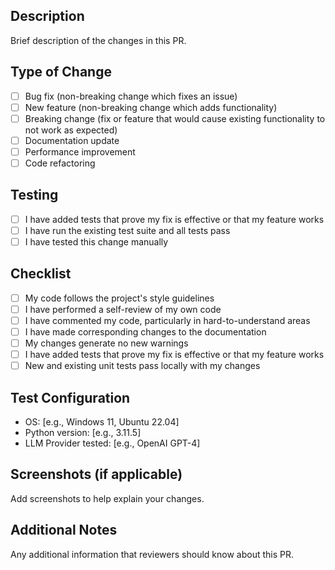 ## Description
Brief description of the changes in this PR.

## Type of Change
- [ ] Bug fix (non-breaking change which fixes an issue)
- [ ] New feature (non-breaking change which adds functionality)
- [ ] Breaking change (fix or feature that would cause existing functionality to not work as expected)
- [ ] Documentation update
- [ ] Performance improvement
- [ ] Code refactoring

## Testing
- [ ] I have added tests that prove my fix is effective or that my feature works
- [ ] I have run the existing test suite and all tests pass
- [ ] I have tested this change manually

## Checklist
- [ ] My code follows the project's style guidelines
- [ ] I have performed a self-review of my own code
- [ ] I have commented my code, particularly in hard-to-understand areas
- [ ] I have made corresponding changes to the documentation
- [ ] My changes generate no new warnings
- [ ] I have added tests that prove my fix is effective or that my feature works
- [ ] New and existing unit tests pass locally with my changes

## Test Configuration
- OS: [e.g., Windows 11, Ubuntu 22.04]
- Python version: [e.g., 3.11.5]
- LLM Provider tested: [e.g., OpenAI GPT-4]

## Screenshots (if applicable)
Add screenshots to help explain your changes.

## Additional Notes
Any additional information that reviewers should know about this PR.
